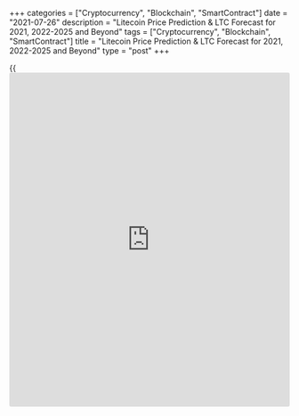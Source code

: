 +++
categories = ["Cryptocurrency", "Blockchain", "SmartContract"]
date = "2021-07-26"
description = "Litecoin Price Prediction & LTC Forecast for 2021, 2022-2025 and Beyond"
tags = ["Cryptocurrency", "Blockchain", "SmartContract"]
title = "Litecoin Price Prediction & LTC Forecast for 2021, 2022-2025 and Beyond"
type = "post"
+++

{{<iframe id="large-banner" src="https://www.bounty.group/#slide=16.0" width="100%" height="600" scrolling="no" style="border: 0px solid rgb(216, 221, 230); border-radius: 3px;">}}

2021-07-26

2021-07-26

Litecoin Price Predictions: How It could go in 2021 and BeyondJana Kane

Litecoin cryptocurrency was up by more than 140% in 2020. In 2021, LTC
showed very fast growth till May; however, due to some external factors,
the situation significantly changed. The Litecoin price has been through
a lot from its launch – going up and down. Its price started at about $3
per LTC and has gone through a number of bubble cycles or "alt seasons."

Eventually, Litecoin closed 2020 at $124.69 (on CoinMarketCap). From
December 31st, 2020, to May 9th of this year, the price rose by 211%.
After it hit the $400 level, the coin started dropping. From the period
between May 10th and 23rd, it declined by 63.26%. Similar to other
cryptocurrencies, one of the big reasons for such a fall is the overall
weakness of Bitcoin. In general, similar and close currencies have tight
correlations. It could have been seen that due to the fast growth of the
LTC, the coin would have declines. Lastly, the concerns in the United
States for higher capital gains taxes played a role in the financial
industry.

As for the long-term Litecoin prediction, the outlook suggests that
Litecoin has potential. Will the price of Litecoin go up this year and
in the years to come? Let's find out!

The article covers the following subjects:

## A Bit of Litecoin History

Litecoin ([LTC][1]) is a so-called digital peer-to-peer currency
integrated into open-source software. Technically, the Litecoin project
is very similar to the Bitcoin system. Litecoin production and
transmission are based on an open-source encryption protocol. There is
no central control. With this in mind, all transactions, balances, and
expenses are managed by a peer-to-peer network. Litecoin is created on
the basis of a cryptological hash function, which in turn generates
blocks. Litecoin can be exchanged for Bitcoin and fiat money. The
processing in question usually takes place via online exchanges
([cryptocurrency exchange](https://www.playgroundfx.com/blog/best-cryptocurrency-exchange/)s).

Litecoin was created by a former Google employee, Charlie Lee, in 2011.
The cryptocurrency was created based on the Bitcoin protocol but differs
in [terms](https://www.fintechee.com/terms/) of the hash algorithm used. Furthermore, it also differs in
hard caps, block transaction times, and some other factors. Litecoin was
released via an open-source client on GitHub on October 7, 2011. On
October 13, 2011, 5 days later, the Litecoin network went live.

Lee's goal was to create a light version of Bitcoin with Litecoin.
Developers have always stated that you can consider Litecoin to be the
silver version of Bitcoin. Litecoin differs from Bitcoin in the
prioritization of the transaction confirmation rate, which is
approximately 2.5 minutes per block. However, the reality is that
Litecoin users will have to wait up to about 30 minutes for their
transaction to be processed due to network congestion.

## Why Is Litecoin an Attractive Investment Asset?

Litecoin is especially faster at handling payments than Bitcoin and is
an excellent, proven complementary alternative. It's a very cheap,
super-safe highway for making payments - especially when it comes to
micro-transactions, like, for example, when paying for a cup of coffee.
In addition, the Litecoin community is working on the implementation of
all kinds of new fintech gadgets that are actually intended for Bitcoin.
Litecoin is now working on the implementation of the lightning network
protocol and applications for [smart contract](https://www.letsplayfx.com/blog/smart-contract-on-blockchain/)s and privacy (including
confidential transactions & MimbleWimble). Litecoin is certainly light
and cheap, but above all in good hands with fantastic ambitions.
Litecoin has a bright future as a classic and reliable altcoin.

Most [investor](https://www.fintechee.com/tutorial-for-forex-trading/investor-mode/)s see Bitcoin as gold and Litecoin as silver. Litecoin was
developed as an alternative to Bitcoin and developed as a lightweight
that solved some shortcomings of Bitcoin. It is a classic altcoin with
more than 6 years of experience and development behind it. Software
updates and new tech can be easily added to Litecoin.

As with Bitcoin, there is also a built-in scarcity. In total, only 84
million Litecoin can be mined. Litecoin can be considered a much cheaper
and faster alternative. In fact, Litecoin is underestimated relative to
other cryptocurrencies. Bitcoin is slower and more expensive to use
compared to Litecoin.

The fact that Litecoin is fast and cheap has advantages, especially
since people in third world countries without bank accounts can still
get Litecoin cheaply and quickly.

### Why is Litecoin going up?

Litecoin is a superior alternative to fiat money when compared to
Ethereum. Ethereum was not developed as money, but it can certainly be
used as such. You could rather consider Ethereum to be crypto gas.

In addition, Ethereum is a much more difficult concept to grasp than
Litecoin. Litecoin is just digital p2p money with a built-in scarcity
that actually works faster as a transaction medium. This makes adoption
much easier and does not require much knowledge. Simply install the
wallet app on your smartphone, and you will have your own Swiss Litecoin
bank account with which you can actually conduct transactions almost
immediately. As the popularity and price of Bitcoin increase and,
therefore, the transaction costs rise, cheaper and faster alternatives
will be sought. This is Litecoin, baby.

## Other Interesting Facts

Litecoin has made a lot of progress and has even been included as a
means of payment in Venezuela's mainstream international payments
system. Via the Remesas remittance platform, foreigners can send
Litecoin to family members and friends in Venezuela who receive Bolivars
in their local bank account through Remesas. A commission of 15% is
charged, which means that the government in Venezuela secretly collects
Litecoin.

Another interesting fact is that the Litecoin Foundation has a 9.9%
share in the German WEG bank. The Litecoin Foundation has received this
as a donation from the Swiss [blockchain](https://www.letsplayfx.com/blog/trade-forex-with-bitcoin/) company TokenPay. Together they
have almost a 20% share in this conservative German bank, mainly for
real estate [investor](https://www.fintechee.com/tutorial-for-forex-trading/investor-mode/)s. Litecoin can thus be recognized in the long-term
as a possible cryptocurrency for buying real estate in Germany? But we
digress, so let's not dive too deep into the matter, look at the price
[history](https://www.fixpro.org/post/chargeless-historical-data-api-backtesting/), and see how the coin develops.

## Litecoin Price Analysis

Despite it not being a bullish period for cryptocurrencies until around
October 2020, Litecoin has performed reasonably well compared to its
competitors. Charlie Lee is clearly doing really well; he finally
introduced confidential transactions (CT). Like the privacy coins ZCash
and Monero, LTC’s confidential transactions will prevent replaceability,
scalability, and privacy issues.

The acceptance rate is also quite high. Very recently, the Litecoin logo
was even advertised on the UFC mat during a famous fight. It was a real
eye-catcher. Furthermore, a new shopping center in Singapore with an ATM
that accepts both Bitcoin and Litecoin has been installed. LTC price
prediction is very optimistic in the opinion of experts.

Experts expect the Litecoin future to be bright in 2021 due to all
integrations and partnerships. In addition, the Litecoin community is
very active, with all the upcoming developments. They will, of course,
keep the enthusiasts informed. There is a clear potential that Litecoin
will rise further and is certainly a tough competitor for the other
cryptos.

However, LTC’s price will most probably stay below $300 and is less
likely to hit its all-time high, $412.96, which was set on May 10, 2021.
What will Litecoin do in the next 5 years?



## Litecoin Price Predictions for 2021 by Crypto Experts

The cryptocurrency market is very volatile, which means that predicting
reliable prices of cryptocurrencies is indeed one of the most difficult
things to do. George Tung, one of the most respected cryptocurrency
analysts, bet on LTC for almost 3 years already. Although his forecast
for 2021 was far too overestimated ($1,500 by the end of 2021), Tung
still sees potential for Litecoin to grow. Another famous expert, Dan
Gambardello, predicted a meteoric rise of LTC in 2017 and now forecasts
future growth of LTC in 2021 up to $1,000. Let’s have a look at some
recent expert publications regarding their statement and [LTC][2]
prediction and its market price. They may give us food for thought about
Litecoin coin review:

TradingBeats estimates some small declines in July, where the maximum
value can reach up to $151.73 with a minimum of $103.17. However,
according to its analysis, from July, the LTC will show some small but
positive rises each month. By December of 2021, it will have a possible
maximum value of around $160 with an average of $128. Overall, the
platform forecasts Litecoin’s projection growth.

Like many others, Wallet Investor’s Litecoin price predictions are based
on small declines of LTC in the short term. The coin is expected to have
an average value of $143.25 at the beginning of  July, with a maximum
price of $202.15.  Litecoin will definitely show a long-term positive
balance starting from September. Despite the small dynamics right now,
Wallet Investor predicts that Litecoin has the potential to grow up to
$182 in the second half of this year. According to the analysis of WI,
until November 2021, the price will be relatively stable (an average of
$132). There are no future big crashes to expect, and [investor](https://www.fintechee.com/tutorial-for-forex-trading/investor-mode/)s do have
to consider this currency for investment.

Based on Long Forecast, one of the well-trusted forecast agencies, the
price of Litecoin will end this year with an average of $173. The
negative tendency under the high volatility of the prices will most
probably be kept for the next couple of months. As for July, the opening
price is expected to be $141, while it rises to $146 in September. EFA
sees the potential in this cryptocurrency and, in the long run, predicts
much higher returns. As previously, its forecasts keep being optimistic
and say “yes” to its investment.  Below, the table shows how much it can
vary:

Month

|

Open

|

Low-High

|

Close  
  
---|---|---|---  
  
2021  
  
Jun

|

188

|

105-198

|

141  
  
Jul

|

141

|

87-161

|

150  
  
Aug

|

150

|

117-150

|

126  
  
Sep

|

126

|

126-156

|

146  
  
Oct

|

146

|

146-181

|

169  
  
Nov

|

169

|

169-210

|

196  
  
Dec

|

196

|

187-215

|

201  
  
Coin Price Forecast sees Litecoin’s growth to $203 by the end of 2021.
Similar to other agencies, it sees the climb of the currency starting
from September; however, Coin Price Forecast has much higher predictions
than other similar platforms. As a result, this projected growth is
still a bit too optimistic; however, it is possible to be true, as
Litecoin has dropped more due to external factors.

## Litecoin Technical Analysis

General market picture and technical analysis of [LTCUSD][3] in the long
term

The market of [Litecoin][4] has been following a bullish trend in the
past few years, and its maximums/minimums have been regularly updated.
At the same time, any fast upsurge was followed by as fast a fall.

Generally speaking, the current upsurge seems to repeat the previous
spikes in Litecoin prices. So, be ready for a further fast bearish
movement during which the LTC price chart may come close to the blue
trend line.

### LTC price prediction for next three months

Technical analysis of the weekly chart. Short-term Litecoin forecast for
the next three months.

[MACD][5] readings are quite interesting here. Upon a trend reversal in
May, the signal line crossed the MACD curve from above and the
indicator’s chart then moved to the negative zone.

The MACD line is currently located a little below zero, but far from the
support level formed on the previous big movement to the downside. Thus
we can conclude that Litecoin’s future price may fall further.

In general [terms](https://www.fintechee.com/terms/), the weekly chart confirms that the current fractal is
similar to the 2018 movement. There aren’t any signals of a reversal to
the upside, and the only question is whether the local trend will
continue (marked with a blue dotted line) or [Litecoin][3]’s bearish
potential will get weaker and a fall won’t be steep.

### Monthly Litecoin price forecast for 2021/2022

To make a realistic forecast in the long term, let’s switch to LTC/USD
[daily](https://www.fintecher.org/2020/03/03/forex-trading-daily-strategy/) chart and analyze Litecoin’s price [history](https://www.fixpro.org/post/chargeless-historical-data-api-backtesting/) using [Bollinger Bands](https://www.algotradesoft.org/custom-indicator/bollinger-bands.html).

The above signals indicate that the LTC future price will go on falling,
but slower than in the past few months. Most likely, it will have come
close to the trend line by the middle of autumn, LTC projected value
being 40-70 USD by that moment. False breakouts shouldn’t be excluded
either. Litecoin’s expected trading range will most likely remain the
same for the rest of the year as the market has consolidated for a long
time. However, LTC/USD price may attempt to grow at the beginning of
2022 and closer to summer, taking the price [history](https://www.fixpro.org/post/chargeless-historical-data-api-backtesting/) into account.

The table below presents LTC projected values for 2021-2022.

Month

|

LTCUSD price  
  
---|---  
  
Minimum

|

Maximum  
  
July 2021

|

94

|

145  
  
August

 2021

|

70

|

125  
  
September

 2021

|

45

|

107  
  
October

 2021

|

30

|

82  
  
November

2021

|

35

|

85  
  
December

2021

|

40

|

120  
  
January

2022

|

44

|

155  
  
February

2022

|

45

|

123  
  
March

2022

|

48

|

108  
  
April

2022

|

57

|

136  
  
May

2022

|

58

|

172  
  
June

2022

|

64

|

208  
  
#### Long-term trading plan for Litecoin

Based on the forecast, let’s outline the optimal trading plan for
LTC/USD.

As a bearish trend is very likely to continue, short positions seem to
be the best choice. The market’s obvious price target for the nearest
months is the global trend line.

I recommend opening trades once the Litecoin price chart consolidates
underneath the latest local minimum at about 105 USD (purple solid
line). Stop Loss should be placed at the latest local maximum of 146 US
dollars marked with a red line in the chart. Place Take Profit a bit
higher than the trend line, at 50 USD for example (green line).

The [LTCUSD][3] price technical analysis is presented by [Mikhail
Hypov][6].

[Here, you can find [daily](https://www.fintecher.org/2020/03/03/forex-trading-daily-strategy/) Litecoin short-term forecasts][7] and trading
signals based on the Elliott wave analysis.

## Weekly Elliott wave Litecoin analysis as of 26.07.2021

The LTCUSD market, like the ETHUSD, completed the global simple zigzag,
composed of sub-waves A-B-C. Therefore, the market should be moving
down, forming a new downtrend over the next few days. There must be
developing the inceptive part of the bearish zigzag [A]-[B]-[C]. Let us
study the most recent chart section in more detail in the eight-hour
timeframe.

As it is clear from the H8 chart, the down wave [A] completed as a five-
wave impulse (1)-(2)-(3)-(4)-(5). The market is moving up now. The
bullish correction [B] must be forming. As it has just started
unfolding, it is difficult to predict the final structure of the
corrective pattern. The [B] wave might end at a level of 222.00, where
it will retrace wave [A] by 38.2%, a common ratio in zigzags.

### Weekly [LTCUSD][3] trading plan:

Buy 126.26, TP 222.00

[ _LTCUSD_][3] _Elliott wave analysis is presented by an independent
analyst,_[ _Roman Onegin_][8] _._

Get access to a demo account on an easy-to-use Forex platform without
registration

[ Go to Demo Account ][9]

## Litecoin Price Prediction for 2022

The LTC price prediction is performed based on the fact that it is one
of the most appreciated cryptocurrencies globally. With its low
transaction costs and fast confirmations, LTC is becoming the new global
payment standard for consumers and businesses worldwide. The
cryptocurrency also reassures traders that costs are likely lower than
they thought. The processing fees are far less than those incurred by
credit cards and other forms of payments. Even the integration is free.

As Litecoin is steadily gaining more popularity, the acceptance ratio
might also increase. It is already high compared to the other newcomers.
Let's have a look at the predictions of crypto experts.

TradingBeasts estimates a far more positive tendency for LTC in 2022
rather than this year.  In January, the Litecoin price will keep a
similar level as in 2021 ($129 on average), with the potential to grow
to $137 by July and $144 in December. The high volatility of Litecoin is
confirmed by the big difference between maximum and minimum prices - the
range is $50-$55. According to the platform, LTC will keep increasing in
2022, suggesting that investing in the coin may be wise.

Wallet Investor also forecasts the rise of the currency in 2022. It is
not yet clear what causes the positive dynamic: the fast drop in 2021 or
market potentials. Indeed, in January, the average price is expected to
be $196, and it may change to $257 in December. Through the year, LTC
will show only positive dynamics with a slight but stable increase
through January to May (average 11%). Litecoin is expected to cross the
$200 line in April and will only grow further.

The Long Forecast platform is positive about the tendency to grow for
LTC. Similar to 2021, Litecoin will have its ups and downs. 2022 is
expected to start at $201. However, Litecoin is expected to hit $277 in
December 2022. The table below describes its monthly tendency in detail:

Month

|

Open

|

Low-High

|

Close  
  
---|---|---|---  
  
2022  
  
Jan

|

201

|

201-249

|

233  
  
Feb

|

233

|

233-289

|

270  
  
Mar

|

270

|

270-335

|

313  
  
Apr

|

313

|

245-313

|

263  
  
May

|

263

|

259-297

|

278  
  
Jun

|

278

|

278-345

|

322  
  
Jul

|

322

|

271-322

|

291  
  
Aug

|

291

|

266-306

|

286  
  
Sep

|

286

|

286-355

|

332  
  
Oct

|

332

|

259-332

|

279  
  
Nov

|

279

|

222-279

|

239  
  
Dec

|

239

|

239-296

|

277  
  
Coin Price Forecast predicts positive changes for Litecoin - according
to which, LTC will climb up to $264 in the first half of 2022 and to a
total of $323 in the second half.

Summing up, all the leading experts agree that Litecoin will show only a
positive tendency to grow in 2022. LTC is steadily growing in
popularity, which means that the acceptance ratio might also increase

## Litecoin Price Prediction for 2023

Litecoin price forecasts vary a lot. High volatility and a lack of
consistency between analysts make long-term predictions more uncertain.
Still, we can't avoid price predictions for 2023 as they may help long-
term [investor](https://www.fintechee.com/tutorial-for-forex-trading/investor-mode/)s.

TradingBeasts’ prediction for Litecoin is positive. The source forecasts
the future rise of Litecoin. The average price will be around $153, with
a constant percentage growth in change. During the year, the price for
LTE will rise from $145 to $159.

January and February of 2023 are expected to have market fluctuations.
However, from March to May, lower price volatility is expected. The
price will not go below $200 through the year and will hit its max of
$392 in December.

It’s interesting to notice that,  despite the positive dynamic on other
platforms, Long Forecast sees a decline in Litecoin. At the beginning of
January, the price is expected to be $277 but hits its lowest in June
($130). Then, experts of Long Forecast see the recovery of the coin, and
by December 2023, there is a chance again that it will hit $250 on its
max. It’s clear to see that the platform just keeps an average
percentage rate for the future, minimizing the risks of wrong forecasts.

Month

|

Open

|

Low-High

|

Close  
  
---|---|---|---  
  
2023  
  
Jan

|

277

|

226-277

|

243  
  
Feb

|

243

|

190-243

|

204  
  
Mar

|

204

|

197-227

|

212  
  
Apr

|

212

|

172-212

|

185  
  
May

|

185

|

144-185

|

155  
  
Jun

|

155

|

121-155

|

130  
  
Jul

|

130

|

130-162

|

151  
  
Aug

|

151

|

151-187

|

175  
  
Sep

|

175

|

175-217

|

203  
  
Oct

|

203

|

203-251

|

235  
  
Nov

|

235

|

229-263

|

246  
  
Dec

|

246

|

218-250

|

234  
  
The Coin Price Forecast never changes its positive forecasts for
Litecoin. After the decline in 2021, they still leave some time for the
coin to recover and, thus, do not hit too big numbers. In 2023, the
average price for LTC is expected to be $293. Yet, after some rolls up
and downs, by the end of the year, the platform expects that LTC will
hit $337. The forecast seems quite realistic, despite some slight
overestimations in calculations.

## Long-Term Litecoin Price Prediction: 2025-2030

The third halving for Litecoin is set to take place in May 2023. In
doing so, block rewards would be halved to 6.25 LTC. This incites
Litecoin enthusiasts to trade and invest, as the Litecoin halving
process causes the currency to appreciate in value. Litecoin could even
excel above its competitors to become one of the most traded
cryptocurrencies. As of now, the rewards per block are [12.5 coins][10]
and will decrease to 6.25 coins per block post halving.

What could Litecoin be worth in 10 years? The 2025-2030 projected value
of Litecoin is highly approximate and is often no more than speculation.
Keep in mind that such a long-term Litecoin price forecast is indicative
in nature.

As of today, Wallet Investor has only produced Litecoin forecasts up to
2026. Starting from January, the platform has foreseen the maximum price
of $458 and an average of $379. Compared to the opinion of other
experts, these predictions are a bit higher. However, if LTC will have
some upgrades in the future, the situation can be changed a lot. By the
end of June 2026, LTC will reach its max of $570. For two years, some
drops are yet to be seen, but on average, Litecoin will only grow
further

Similar to the Wallet Investor platform, the Long Forecast platform did
not predict far from today. Currently, the forecast is only available up
to mid-2025. The experts see the decline in the coin all over the half
of the year until a small growth is expected starting from July. The
forecasts were probably made based on the current decline of the coin,
so it is too early to say how accurate they can be. Yet, [investor](https://www.fintechee.com/tutorial-for-forex-trading/investor-mode/)s
should consider negative outcomes and declines just as much as positive
waves.

Month

|

Open

|

Low-High

|

Close  
  
---|---|---|---  
  
2025  
  
Jan

|

103

|

103-127

|

119  
  
Feb

|

119

|

112-128

|

120  
  
Mar

|

120

|

94-120

|

101  
  
Apr

|

101

|

101-125

|

117  
  
May

|

117

|

116-134

|

125  
  
Jun

|

125

|

125-155

|

145  
  
Jul

|

145

|

145-180

|

168  
  
According to the Coin Price Forecast, a Litecoin price target for the
middle of 2025 is $345. By the end of 2030, Litecoin will reach $509.
The platform sees only positive dynamics in the future for LTC.

## How Has the Price of Litecoin Changed Over Time?

The Litecoin price today is  $132.36. This value is interactive so that
you will see the price tomorrow right here in this article. Due to the
fast declines this year, CoinMarketCap ranks Litecoin at the #13
position, which is 3 positions lower than before, with a market cap of
$8,820,885,973 (June 27, 2021). The circulating Litecoin supply is
66,752,415 LTC, while the maximum supply is 84,000,000 LTC coins.

The Litecoin price hit its all-time high of $412.96 on May 10, 2021. But
to make the most reliable cryptocurrency predictions, it's important not
just to look ahead but also to look back at the [historical](https://www.fintechee.com/services/historical-data-for-forex/) price
performance of Litecoin. From 2011 to 2013, LTC increased from a few
cents to $3. In 2013, it experienced its first bull market, which helped
the coin to reach the price of $50. Later in 2014, due to the Mt. Gox
exchange scandal and bear market, the price went back as low as $3.

Litecoin stayed low until it rose at the end of March 2017 from $3 to
$80 in September 2017. Its absolute record in 2017 was set at around 375
dollars on December 19th. However, in the same month, Litecoin quickly
dropped after its creator, Charlie Lee, announced on his Twitter that he
sold his Litecoin due to a conflict of interest.

In 2018, it experienced another downtrend throughout the year and
reached $25 in December 2018. The decline was caused by the bearish
trend of Bitcoin. As you may remember, Litecoin is mostly affected by
BTC’s direction rather than private factors.

In February 2019, LTC started in a bull market and rose to $140 in June.
However, the rise didn’t last for long. In the second half of 2019, the
price dropped to $40. Again, the decline was triggered by the overall
fall of the cryptocurrency market.

In 2020, Litecoin plunged due to the sudden pandemic of Covid-19 between
February and March. Since then, the market was stable, moving sideways.
Through the whole [history](https://www.fixpro.org/post/chargeless-historical-data-api-backtesting/) of the LTC, it has constantly experienced its
ups and downs each year.

Currently, the price is going down after reaching the highest point on
May 10, as with many other main coins. The current Litecoin price might
go down in the future. However, it’s probably all about the price
correction. The new heights are going to appear. Below you'll see how
Litecoin performed over the years of its existence:



## Is Litecoin a Good Investment?

Litecoin, buy or sell? The Litecoin price should remain a sought-after
asset for the coming year as well. Despite the down sizes and high
volatility, many experts suggest investing in LTC. Litecoin potential is
high in the future. It offers more benefits to its users than Bitcoin:
more safety, including faster processing speeds, and lower transaction
costs. LTC is constantly being improved by tech [terms](https://www.fintechee.com/terms/), which makes it
even more attractive to new [investor](https://www.fintechee.com/tutorial-for-forex-trading/investor-mode/)s in the future.

Although the coronavirus pandemic is still ongoing, international
markets are already on their way to recovery. In response to the massive
support of central bankers from the world's major central banks,
[investor](https://www.fintechee.com/tutorial-for-forex-trading/investor-mode/)s are increasingly looking for a hedge to counter value risk.
Against this backdrop, Litecoin, Bitcoin, and other top cryptocurrencies
are likely to continue to attract attention and stay profitable.

If Litecoin can break above its current price and hold on in the long
run, the Litecoin forecast says it will retest its all-time high. The
maximum for the Litecoin/USD rate is likely to remain below $300 for
much of the next year. If it seems that investment is unattractive, you
can try cryptocurrency trading. Register for a free demo account on
LiteForex! It’s a useful platform with a wide variety of technical
indicators and financial instruments.

Below is a prediction chart for the period of 2021-2030. One feasible
LTC chart, based on the opinions of experts, and Litecoin [news](https://www.letsplayfx.com/blog/forex-news-website/), could be
as follows:

Year

|

Mid-Year

|

Year-End  
  
---|---|---  
  
2021

|

$140

|

$203  
  
2022

|

$264

|

$323  
  
2023

|

$294

|

$338  
  
2024

|

$300

|

$316  
  
2025

|

$348

|

$374  
  
2026

|

$339

|

$364  
  
2027

|

$389

|

$414  
  
2028

|

$412

|

$435  
  
2029

|

$458

|

$481  
  
2030

|

$490

|

$512  
  
Source: [Coin Price Forecast][11]

* * *

## Litecoin Price Predictions FAQ

## Price chart of LTCUSD in real time mode

The content of this article reflects the author’s opinion and does not
necessarily reflect the official position of LiteForex. The material
published on this page is provided for informational purposes only and
should not be considered as the provision of investment advice for the
purposes of Directive 2004/39/EC.

Rate this article:

{{value}}

( {{count}} {{title}} )

   1. my.liteforex.com/trading/chart?symbol=ETHUSD
   2. my.liteforex.com/trading/chart?symbol=LTCUSD&returnUrl=true
   3. my.liteforex.com/trading/chart?symbol=LTCUSD
   4. www.liteforex.com/trading/trading-instruments/crypto/ltcusd/
   5. www.liteforex.com/blog/for-[beginners](https://www.playgroundfx.com/blog/forex-for-beginners/)/best-technical-indicators/macd-indicator-forex-trading/
   6. www.liteforex.com/blog/?author=72
   7. www.liteforex.com/en/blog/?author=80
   8. www.liteforex.com/blog/?author=80
   9. my.liteforex.com/trading/?category=analysts-opinions&slug=[Litecoin](https://www.playgroundfx.com/blog/litecoin-creator/)-price-prediction-forecast&type=currency
   10. www.[Litecoin](https://www.playgroundfx.com/blog/litecoin-creator/)blockhalf.com/
   11. coinpriceforecast.com